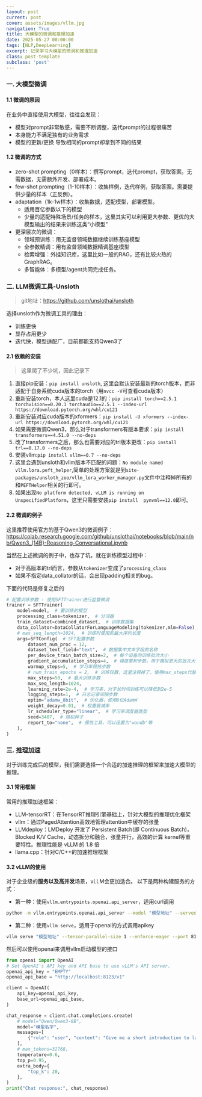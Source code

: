 ```yaml
---
layout: post
current: post
cover: assets/images/vllm.jpg
navigation: True
title: 大模型的微调和推理加速
date: 2025-05-27 00:00:00
tags: [NLP,DeepLearning]
excerpt: 记录学习大模型的微调和推理加速
class: post-template
subclass: 'post'
---
```



### 一. 大模型微调
#### 1.1 微调的原因
在业务中直接使用大模型，往往会发现：
* 模型对prompt非常敏感，需要不断调整，迭代prompt的过程很痛苦
* 本身能力不满足独有的业务需求
* 模型的更新/更换 导致相同的prompt却拿到不同的结果

#### 1.2 微调的方式
* zero-shot prompting（0样本）：撰写prompt，迭代prompt，获取答案。无需数据，无需额外开发、部署成本。
* few-shot prompting（1-10样本）：收集样例，迭代样例，获取答案。需要提供少量的样本（正反例）。
* adaptation（1k-1w样本）：收集数据，适配模型，部署模型。
  * 适用百亿参数以下的模型
  * 少量的适配特殊场景/任务的样本，这里其实可以利用更大参数、更优的大模型输出的结果来训练这类“小模型”
* 更深层次的微调：
    * 领域预训练：用无监督领域数据继续训练基座模型
    * 全参数精调：用有监督领域数据精调基座模型
    * 检索增强：外挂知识库，这里比如一般的RAG，还有比较火热的GraphRAG。
    * 多智能体：多模型/agent共同完成任务。

### 二. LLM微调工具-Unsloth
> git地址：https://github.com/unslothai/unsloth

选择unsloth作为微调工具的理由：
* 训练更快
* 显存占用更少
* 迭代快，模型适配广，目前都能支持Qwen3了

#### 2.1 依赖的安装
> 这里爬了不少坑，因此记录下

1. 直接pip安装：`pip install unsloth`, 这里会默认安装最新的torch版本，而非适配于自身系统cuda版本的torch（用`nvcc -V`可查看cuda版本）
2. 重新安装torch，本人这里cuda是12.1的：`pip install torch==2.5.1 torchvision==0.20.1 torchaudio==2.5.1 --index-url https://download.pytorch.org/whl/cu121`
3. 重新安装对应cuda版本的xformers：`pip install -U xformers --index-url https://download.pytorch.org/whl/cu121`
4. 如果需要微调Qwen3，那么对于transformers有版本要求：`pip install transformers==4.51.0 --no-deps`
5. 改了transformers之后，那么也需要对应的trl版本更改：`pip install trl==0.17.0 --no-deps`
6. 安装vllm:`pip install vllm==0.7 --no-deps`
7. 这里会遇到unsloth和vllm版本不匹配的问题：`No module named vllm.lora.peft_helper`,简单的处理方案就是到`site-packages/unsloth_zoo/vllm_lora_worker_manager.py`文件中注释掉所有的和`PEFTHelper`相关的行即可。
8. 如果出现`No platform detected, vLLM is running on UnspecifiedPlatform`，这里只需要安装`pip install  pynvml==12.0`即可。

#### 2.2 微调的例子
这里推荐使用官方的基于Qwen3的微调例子：https://colab.research.google.com/github/unslothai/notebooks/blob/main/nb/Qwen3_(14B)-Reasoning-Conversational.ipynb

当然在上述微调的例子中，也存了坑，就在训练模型过程中：
* 对于高版本的trl而言，参数从`tokenizer`变成了`processing_class`
* 如果不指定data_collator的话，会出现padding相关的bug。

下面的代码是修复之后的
```python
# 配置训练参数 - 使用SFTTrainer进行监督微调
trainer = SFTTrainer(
    model=model,  # 要训练的模型
    processing_class=tokenizer,  # 分词器
    train_dataset=combined_dataset,  # 训练数据集
    data_collator=DataCollatorForLanguageModeling(tokenizer,mlm=False), # 定义data_collator，一定是这个不然会报错
    # max_seq_length=1024,  # 训练时使用的最大序列长度
    args=SFTConfig(  # SFT配置参数
        dataset_num_proc = 12,
        dataset_text_field="text",  # 数据集中文本字段的名称
        per_device_train_batch_size=2,  # 每个设备的训练批次大小
        gradient_accumulation_steps=4,  # 梯度累积步数，用于模拟更大的批次大小
        warmup_steps=5,  # 学习率预热步数
        # num_train_epochs = 2,  # 训练轮数，这里注释掉了，使用max_steps代替
        max_steps=50,  # 最大训练步数
        max_seq_length=1024,
        learning_rate=2e-4,  # 学习率，对于长时间训练可以降低到2e-5
        logging_steps=1,  # 日志记录间隔步数
        optim="adamw_8bit",  # 优化器，使用8位AdamW
        weight_decay=0.01,  # 权重衰减率
        lr_scheduler_type="linear",  # 学习率调度器类型
        seed=3407,  # 随机种子
        report_to="none",  # 报告工具，可以设置为"wandb"等
    ),
)

```


### 三. 推理加速
对于训练完成后的模型，我们需要选择一个合适的加速推理的框架来加速大模型的推理。

#### 3.1 常用框架
常用的推理加速框架：
* LLM-tensorRT：在TensorRT推理引擎基础上，针对大模型的推理优化框架
* vllm：通过PagedAttention高效地管理attention中缓存的张量
* LLMdeploy：LMDeploy 开发了 Persistent Batch(即 Continuous Batch)，Blocked K/V Cache，动态拆分和融合，张量并行，高效的计算 kernel等重要特性。推理性能是 vLLM 的 1.8 倍
* llama.cpp：针对C/C++的加速推理框架

#### 3.2 vLLM的使用
对于企业级的**服务以及高并发**场景，vLLM会更加适合。
以下是两种构建服务的方式：
* 第一种：使用`vllm.entrypoints.openai.api_server`，适用curl调用

```bash
python -m vllm.entrypoints.openai.api_server --model "模型地址" --served-model-name "模型名字" --port 8123 --dtype=half
```

* 第二种：使用`vllm serve`，适用于openai的方式调用apikey

```bash
vllm serve "模型地址" --tensor-parallel-size 1 --enforce-eager --port 8124 --dtype float16 --trust-remote-code --served-model-name 模型名字
```
然后可以使用openai来调用vllm启动模型的接口
```python
from openai import OpenAI
# Set OpenAI's API key and API base to use vLLM's API server.
openai_api_key = "EMPTY"
openai_api_base = "http://localhost:8123/v1"

client = OpenAI(
    api_key=openai_api_key,
    base_url=openai_api_base,
)

chat_response = client.chat.completions.create(
    # model="Qwen/Qwen3-8B",
    model="模型名字",
    messages=[
        {"role": "user", "content": "Give me a short introduction to large language models."},
    ],
    # max_tokens=32768,
    temperature=0.6,
    top_p=0.95,
    extra_body={
        "top_k": 20,
    },
)
print("Chat response:", chat_response)
```

  